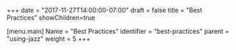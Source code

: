 +++
date = "2017-11-27T14:00:00-07:00"
draft = false
title = "Best Practices"
showChildren=true

[menu.main]
Name = "Best Practices"
identifier = "best-practices"
parent = "using-jazz"
weight = 5
+++


